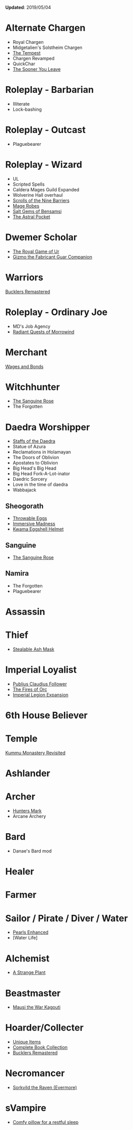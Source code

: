 **Updated**: 2019/05/04

# Alternate Chargen
* Royal Chargen
* Midgetalien's Solstheim Chargen
* [The Tempest](https://www.nexusmods.com/morrowind/mods/46260)
* Chargen Revamped
* QuickChar
* [The Sooner You Leave](https://www.nexusmods.com/morrowind/mods/46644)

# Roleplay - Barbarian
* Illiterate
* Lock-bashing

# Roleplay - Outcast
* Plaguebearer

# Roleplay - Wizard
* UL
* Scripted Spells
* Caldera Mages Guild Expanded
* Wolverine Hall overhaul
* [Scrolls of the Nine Barriers](https://www.nexusmods.com/morrowind/mods/45831)
* [Mage Robes](https://www.nexusmods.com/morrowind/mods/45739)
* [Salt Gems of Bensamsi](https://www.nexusmods.com/morrowind/mods/45126)
* [The Astral Pocket](https://www.nexusmods.com/morrowind/mods/46226)

# Dwemer Scholar
* [The Royal Game of Ur](https://www.nexusmods.com/morrowind/mods/44945)
* [Gizmo the Fabricant Guar Companion](https://www.nexusmods.com/morrowind/mods/46587)

# Warriors
[Bucklers Remastered](https://www.nexusmods.com/morrowind/mods/46388)

# Roleplay - Ordinary Joe
* MD's Job Agency
* [Radiant Quests of Morrowind](https://www.nexusmods.com/morrowind/mods/46451)

# Merchant
[Wages and Bonds](https://www.nexusmods.com/morrowind/mods/46394)

# Witchhunter
* [The Sanguine Rose](https://www.nexusmods.com/morrowind/mods/46214)
* The Forgotten

# Daedra Worshipper
* [Staffs of the Daedra](https://www.nexusmods.com/morrowind/mods/43189)
* Statue of Azura  
* Reclamations in Holamayan  
* The Doors of Oblivion  
* Apostates to Oblivion  
* Big Head's Big Head  
* Big Head Fork-A-Lot-inator  
* Daedric Sorcery  
* Love in the time of daedra  
* Wabbajack  

## Sheogorath
* [Throwable Eggs](https://www.nexusmods.com/morrowind/mods/46446)
* [Immersive Madness](https://www.nexusmods.com/morrowind/mods/44983)
* [Kwama Eggshell Helmet](https://www.nexusmods.com/morrowind/mods/46366)

## Sanguine
* [The Sanguine Rose](https://www.nexusmods.com/morrowind/mods/46214)

## Namira
* The Forgotten
* Plaguebearer

# Assassin

# Thief
* [Stealable Ash Mask](https://www.nexusmods.com/morrowind/mods/46207)

# Imperial Loyalist
* [Publius Claudius Follower](https://www.nexusmods.com/morrowind/mods/46645)
* [The Fires of Orc](https://www.nexusmods.com/morrowind/mods/44982)
* [Imperial Legion Expansion](https://www.nexusmods.com/morrowind/mods/44469)

# 6th House Believer

# Temple
[Kummu Monastery Revisited](https://www.nexusmods.com/morrowind/mods/46565)

# Ashlander

# Archer
* [Hunters Mark](https://www.nexusmods.com/morrowind/mods/46656)
* Arcane Archery

# Bard
* Danae's Bard mod

# Healer

# Farmer

# Sailor / Pirate / Diver / Water
* [Pearls Enhanced](https://www.nexusmods.com/morrowind/mods/43190)
* [Water Life]

# Alchemist
* [A Strange Plant](https://www.nexusmods.com/morrowind/mods/42009)

# Beastmaster
* [Mausi the War Kagouti](https://www.nexusmods.com/morrowind/mods/45169)

# Hoarder/Collecter
* [Unique Items](https://www.nexusmods.com/morrowind/mods/44530)
* [Complete Book Collection](https://www.nexusmods.com/morrowind/mods/44818?)
* [Bucklers Remastered](https://www.nexusmods.com/morrowind/mods/46388)

# Necromancer
* [Sorkvild the Raven (Evermore)](https://www.nexusmods.com/morrowind/mods/46320?)

# sVampire
* [Comfy pillow for a restful sleep](https://www.nexusmods.com/morrowind/mods/46613)
